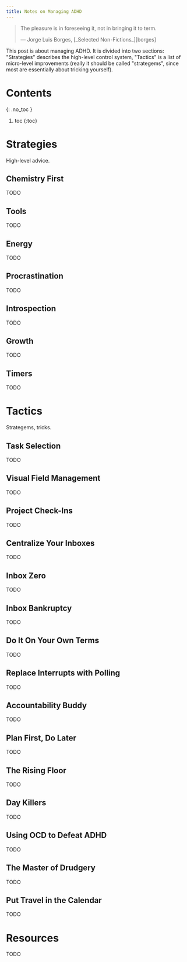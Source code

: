 ```yaml
---
title: Notes on Managing ADHD
---
```


>The pleasure is in foreseeing it, not in bringing it to term.
>
> <p class="cite"> —  Jorge Luis Borges, [_Selected Non-Fictions_][borges] </p>

This post is about managing ADHD. It is divided into two sections: "Strategies" describes the high-level control system, "Tactics" is a list of micro-level improvements (really it should be called "strategems", since most are essentially about tricking yourself).

# Contents
{: .no_toc }

1. toc
{:toc}

[borges]: https://www.goodreads.com/book/show/864175.Selected_Non_fictions

# Strategies

High-level advice.

## Chemistry First

TODO

## Tools

TODO

## Energy

TODO

## Procrastination

TODO

## Introspection

TODO

## Growth

TODO

## Timers

TODO

# Tactics

Strategems, tricks.

## Task Selection

TODO

## Visual Field Management

TODO

## Project Check-Ins

TODO

## Centralize Your Inboxes

TODO

## Inbox Zero

TODO

## Inbox Bankruptcy

TODO

## Do It On Your Own Terms

TODO

## Replace Interrupts with Polling

TODO

## Accountability Buddy

TODO

## Plan First, Do Later

TODO

## The Rising Floor

TODO

## Day Killers

TODO

## Using OCD to Defeat ADHD

TODO

## The Master of Drudgery

TODO

## Put Travel in the Calendar

TODO

# Resources

TODO
